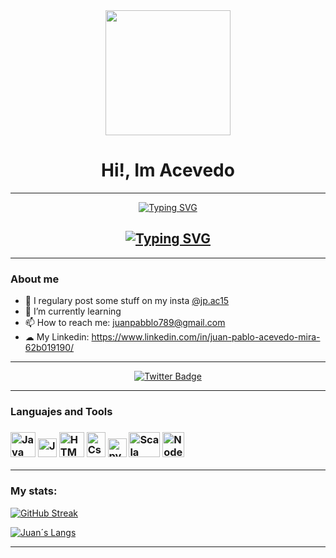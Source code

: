 <div id = "header" align = "center">
    <img src="https://media.giphy.com/media/lkceXNDw4Agryfrwz8/giphy.gif" width="200" aling >
    <h1 align = "center"> Hi!, Im Acevedo</h1>
</div>

---

<div id="Typer" align ="center">
    <a href="https://git.io/typing-svg"><img src="https://readme-typing-svg.demolab.com?font=Fira+Code&duration=6000&pause=1000&center=true&vCenter=true&repeat=false&width=435&lines=Studying+systems+engineering..." alt="Typing SVG" /></a>
    <h2 align="center"><a href="https://git.io/typing-svg"><img src="https://readme-typing-svg.demolab.com?font=Fira+Code&duration=6000&pause=1000&center=true&vCenter=true&width=435&lines=at+ICESI+university;7th+semester" alt="Typing SVG" /></a></h2>
</div>

---

### About me 

 - 📸 I regulary post some stuff on my insta [@jp.ac15](https://www.instagram.com/jp.ac15/)
 - 🌱 I’m currently learning 
 - 📫 How to reach me: juanpabblo789@gmail.com
 - ☁ My Linkedin: https://www.linkedin.com/in/juan-pablo-acevedo-mira-62b019190/

---

<div id ="badges" align ="center">
    <a href="https://twitter.com/juanpabblo18" align ="center">
        <img src="https://img.shields.io/twitter/follow/juanpabblo18?color=blue&logo=twitter&style=for-the-badge" alt="Twitter Badge">
    </a>
</div>

---
### Languajes and Tools

<h3>
    <div>
        <img src="https://cdn-icons-png.flaticon.com/512/226/226777.png" title="Java" alt="Java" width="40" height="40">
        <img src="https://d2vqpl3tx84ay5.cloudfront.net/500x/tumblr_lsus01g1ik1qies3uo1_400.png" title="JavaS" alt="JavaS" width="30" height="30">
        <img src="https://upload.wikimedia.org/wikipedia/commons/thumb/6/61/HTML5_logo_and_wordmark.svg/2048px-HTML5_logo_and_wordmark.svg.png" title="HTML" alt="HTM" width="40" height="40">
        <img src="https://upload.wikimedia.org/wikipedia/commons/thumb/d/d5/CSS3_logo_and_wordmark.svg/250px-CSS3_logo_and_wordmark.svg.png" title="Css" alt="Css" width="30" height="40">
        <img src="https://upload.wikimedia.org/wikipedia/commons/thumb/c/c3/Python-logo-notext.svg/115px-Python-logo-notext.svg.png" title="python" alt="python" width="30" height="30">
        <img src="https://dwglogo.com/wp-content/uploads/2017/09/1300px-Scala_logo.png" title="Scala" alt="Scala" width="50" height="40">
        <img src="https://seeklogo.com/images/N/nodejs-logo-FBE122E377-seeklogo.com.png" title="NodeJs" alt="NodeJs" width="35" height="40">
    </div>

</h3>

---

### My stats:

[![GitHub Streak](http://github-readme-streak-stats.herokuapp.com?user=juanpabblo16&theme=radical&date_format=j%2Fn%5B%2FY%5D)](https://git.io/streak-stats)

[![Juan´s Langs](https://github-readme-stats.vercel.app/api/top-langs/?username=juanpabblo16&langs_count=8)](https://github.com/anuraghazra/github-readme-stats)


---
